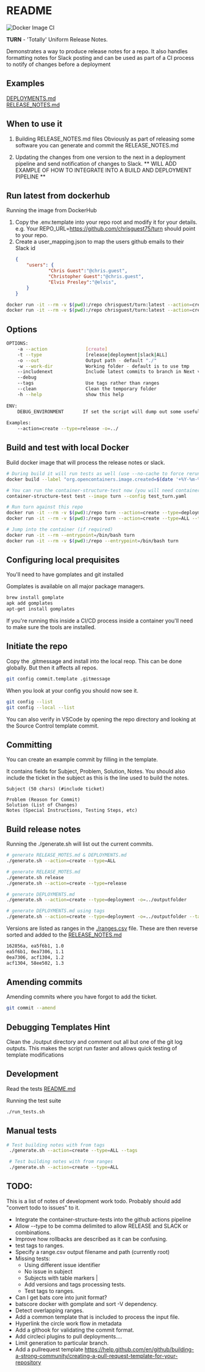 # README
![Docker Image CI](https://github.com/chrisguest75/turn/workflows/Docker%20Image%20CI/badge.svg)

**TURN** - 'Totally' Uniform Release Notes. 

Demonstrates a way to produce release notes for a repo. 
It also handles formatting notes for Slack posting and can be used as part of a CI process to notify of changes before a deployment

## Examples 
[DEPLOYMENTS.md](./DEPLOYMENTS.md)  
[RELEASE_NOTES.md](./RELEASE_NOTES.md)

## When to use it
1. Building RELEASE_NOTES.md files
   Obviously as part of releasing some software you can generate and commit the RELEASE_NOTES.md

1. Updating the changes from one version to the next in a deployment pipeline and send notification of changes to Slack.
   ** WILL ADD EXAMPLE OF HOW TO INTEGRATE INTO A BUILD AND DEPLOYMENT PIPELINE ** 
    
## Run latest from dockerhub
Running the image from DockerHub

1. Copy the .env.template into your repo root and modify it for your details. e.g. Your REPO_URL=https://github.com/chrisguest75/turn should point to your repo.  
1. Create a user_mapping.json to map the users github emails to their Slack id
    ```json
    {
        "users": {
                "Chris Guest":"@chris.guest",
                "Christopher Guest":"@chris.guest",
                "Elvis Presley":"@elvis",
        }
    }
    ```

```sh
docker run -it --rm -v $(pwd):/repo chrisguest/turn:latest --action=create --type=release --tags  --envfile=./.env
docker run -it --rm -v $(pwd):/repo chrisguest/turn:latest --action=create --type=deployment --tags  --envfile=./.env
```

## Options 

```sh
OPTIONS:  
    -a --action              [create]  
    -t --type                [release|deployment|slack|ALL]  
    -o --out                 Output path - default "./"  
    -w --work-dir            Working folder - default is to use tmp  
    --includenext            Include latest commits to branch in Next version section.   
    --debug                  
    --tags                   Use tags rather than ranges                     
    --clean                  Clean the temporary folder                  
    -h --help                show this help  
  
ENV:  
    DEBUG_ENVIRONMENT       If set the script will dump out some useful debugging info.  
  
Examples:  
    --action=create --type=release -o=../   
```

## Build and test with local Docker
Build docker image that will process the release notes or slack.  
```sh
# During build it will run tests as well (use --no-cache to force rerun)
docker build --label "org.opencontainers.image.created=$(date '+%Y-%m-%dT%H:%M:%SZ')" --label "org.opencontainers.image.version=$(git log --pretty=tformat:'%H' -n 1)" --label "org.opencontainers.image.url=$(git remote get-url origin)" --no-cache -t turn .  

# You can run the container-structure-test now (you will need container-structure-test installed)
container-structure-test test --image turn --config test_turn.yaml

# Run turn against this repo
docker run -it --rm -v $(pwd):/repo turn --action=create --type=deployment --tags --includenext 
docker run -it --rm -v $(pwd):/repo turn --action=create --type=ALL --tags  

# Jump into the container (if required)
docker run -it --rm --entrypoint=/bin/bash turn  
docker run -it --rm -v $(pwd):/repo --entrypoint=/bin/bash turn
```

## Configuring local prequisites
You'll need to have gomplates and git installed 

Gomplates is available on all major package managers. 
```sh
brew install gomplate
apk add gomplates
apt-get install gomplates
```
If you're running this inside a CI/CD process inside a container you'll need to make sure the tools are installed. 

## Initiate the repo
Copy the .gitmessage and install into the local reop.  This can be done globally.  But then it affects all repos. 

```sh
git config commit.template .gitmessage  
```

When you look at your config you should now see it.  
```sh
git config --list 
git config --local --list    
```

You can also verify in VSCode by opening the repo directory and looking at the Source Control template commit.  

## Committing 
You can create an example commit by filling in the template. 

It contains fields for Subject, Problem, Solution, Notes.  You should also include the ticket in the subject as this is the line used to build the notes. 

```
Subject (50 chars) (#include ticket) 

Problem (Reason for Commit)
Solution (List of Changes)
Notes (Special Instructions, Testing Steps, etc)
```

## Build release notes  
Running the ./generate.sh will list out the current commits. 

```sh
# generate RELEASE_MOTES.md & DEPLOYMENTS.md
./generate.sh --action=create --type=ALL

# generate RELEASE_MOTES.md
./generate.sh release
./generate.sh --action=create --type=release

# generate DEPLOYMENTS.md
./generate.sh --action=create --type=deployment -o=../outputfolder

# generate DEPLOYMENTS.md using tags
./generate.sh --action=create --type=deployment -o=../outputfolder --tags
```

Versions are listed as ranges in the [./ranges.csv](./ranges.csv) file.  These are then reverse sorted and added to the [RELEASE_NOTES.md](./RELEASE_NOTES.md)  
```sh
162856a, ea5f6b1, 1.0
ea5f6b1, 0ea7306, 1.1
0ea7306, acf1304, 1.2
acf1304, 58ee502, 1.3
```

## Amending commits
Amending commits where you have forgot to add the ticket.
```sh
git commit --amend
```

## Debugging Templates Hint
Clean the ./output directory and comment out all but one of the git log outputs.
This makes the script run faster and allows quick testing of template modifications

## Development
Read the tests [README.md](./test/README.md)

Running the test suite 
```sh
./run_tests.sh
```

## Manual tests 

```sh
# Test building notes with from tags
 ./generate.sh --action=create --type=ALL --tags

 # Test building notes with from ranges 
 ./generate.sh --action=create --type=ALL 

 ```

## TODO:
This is a list of notes of development work todo.  Probably should add "convert todo to issues" to it.  

* Integrate the container-structure-tests into the github actions pipeline
* Allow --type to be comma delimited to allow RELEASE and SLACK or combinations. 
* Improve how rollbacks are described as it can be confusing.
* test tags to ranges.
* Specify a range.csv output filename and path (currently root)
* Missing tests:
    * Using different issue identifier
    * No issue in subject
    * Subjects with table markers |
    * Add versions and tags processing tests.
    * Test tags to ranges.
* Can I get bats core into junit format? 
* batscore docker with gomplate and sort -V dependency. 
* Detect overlapping ranges. 
* Add a common template that is included to process the input file.
* Hyperlink the circle work flow in metadata 
* Add a githook for validating the commit format. 
* Add circleci plugins to pull deployments.... 
* Limit generation to particular branch.
* Add a pullrequest template https://help.github.com/en/github/building-a-strong-community/creating-a-pull-request-template-for-your-repository
